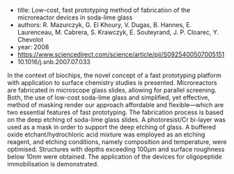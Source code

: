 - title: Low-cost, fast prototyping method of fabrication of the microreactor devices in soda-lime glass
- authors: R. Mazurczyk, G. El Khoury, V. Dugas, B. Hannes, E. Laurenceau, M. Cabrera, S. Krawczyk, E. Souteyrand, J. P. Cloarec, Y. Chevolot
- year: 2008
- https://www.sciencedirect.com/science/article/pii/S0925400507005151
- 10.1016/j.snb.2007.07.033

In the context of biochips, the novel concept of a fast prototyping platform with application to surface chemistry studies is presented. Microreactors are fabricated in microscope glass slides, allowing for parallel screening. Both, the use of low-cost soda-lime glass and simplified, yet effective, method of masking render our approach affordable and flexible—which are two essential features of fast prototyping. The fabrication process is based on the deep etching of soda-lime glass slides. A photoresist/Cr bi-layer was used as a mask in order to support the deep etching of glass. A buffered oxide etchant/hydrochloric acid mixture was employed as an etching reagent, and etching conditions, namely composition and temperature, were optimised. Structures with depths exceeding 100μm and surface roughness below 10nm were obtained. The application of the devices for oligopeptide immobilisation is demonstrated.